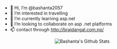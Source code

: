 - 👋 Hi, I’m @bashanta2057
- 👀 I’m interested in travelling
- 🌱 I’m currently learning asp.net 
- 💞️ I’m looking to collaborate on asp .net platforms
- 📫 contact through http://brajdangal.com.np/

<p align='center'>
  <img align="center" src="https://github-readme-stats.vercel.app/api?username=bashanta2057&show_icons=true&title_color=fff&icon_color=79ff97&text_color=efefef&bg_color=24292e" alt="Bashanta's Github Stats">
</p>

<!---
bashanta2057/bashanta2057 is a ✨ special ✨ repository because its `README.md` (this file) appears on your GitHub profile.
You can click the Preview link to take a look at your changes.
--->
